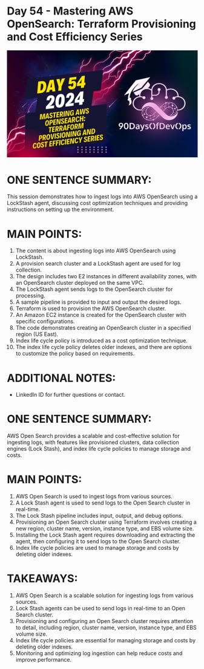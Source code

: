 # Day 54 - Mastering AWS OpenSearch: Terraform Provisioning and Cost Efficiency Series
[![Watch the video](thumbnails/day54.png)](https://www.youtube.com/watch?v=GYrCbUqHPi4)

 # ONE SENTENCE SUMMARY:
This session demonstrates how to ingest logs into AWS OpenSearch using a LockStash agent, discussing cost optimization techniques and providing instructions on setting up the environment.

# MAIN POINTS:
1. The content is about ingesting logs into AWS OpenSearch using LockStash.
2. A provision search cluster and a LockStash agent are used for log collection.
3. The design includes two E2 instances in different availability zones, with an OpenSearch cluster deployed on the same VPC.
4. The LockStash agent sends logs to the OpenSearch cluster for processing.
5. A sample pipeline is provided to input and output the desired logs.
6. Terraform is used to provision the AWS OpenSearch cluster.
7. An Amazon EC2 instance is created for the OpenSearch cluster with specific configurations.
8. The code demonstrates creating an OpenSearch cluster in a specified region (US East).
9. Index life cycle policy is introduced as a cost optimization technique.
10. The index life cycle policy deletes older indexes, and there are options to customize the policy based on requirements.

# ADDITIONAL NOTES:
- LinkedIn ID for further questions or contact.
# ONE SENTENCE SUMMARY:

AWS Open Search provides a scalable and cost-effective solution for ingesting logs, with features like provisioned clusters, data collection engines (Lock Stash), and index life cycle policies to manage storage and costs.

# MAIN POINTS:

1. AWS Open Search is used to ingest logs from various sources.
2. A Lock Stash agent is used to send logs to the Open Search cluster in real-time.
3. The Lock Stash pipeline includes input, output, and debug options.
4. Provisioning an Open Search cluster using Terraform involves creating a new region, cluster name, version, instance type, and EBS volume size.
5. Installing the Lock Stash agent requires downloading and extracting the agent, then configuring it to send logs to the Open Search cluster.
6. Index life cycle policies are used to manage storage and costs by deleting older indexes.

# TAKEAWAYS:

1. AWS Open Search is a scalable solution for ingesting logs from various sources.
2. Lock Stash agents can be used to send logs in real-time to an Open Search cluster.
3. Provisioning and configuring an Open Search cluster requires attention to detail, including region, cluster name, version, instance type, and EBS volume size.
4. Index life cycle policies are essential for managing storage and costs by deleting older indexes.
5. Monitoring and optimizing log ingestion can help reduce costs and improve performance.
